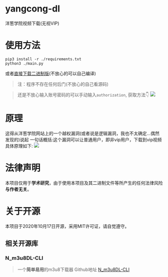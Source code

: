 # yangcong-dl
洋葱学院视频下载(无视VIP)

# 使用方法
```shell
pip3 install -r ./requirements.txt
python3 ./main.py
```
或者[直接下载二进制版](https://github.com/ravizhan/yangcong-dl/releases)(不放心的可以自己编译)

>注：程序不存在任何后门(不放心的自己看源码)

>还是不放心输入账号密码的可以手动输入`authorization`, 获取方法👇
>![](https://i.mji.rip/2023/11/05/ee71beac66602915dca8a796c446d77b.png)
# 原理
这得从洋葱学院网站上的一个越权漏洞(或者说是逻辑漏洞，我也不太确定...偶然发现的)说起
一句话概括:这个漏洞可以让普通用户，即非vip用户，下载到vip视频
具体原理如下:
![](https://i.mij.rip/2024/01/20/7b46452cebbb681507b6bca70c5a70d6.png)
# 法律声明
本项目仅用于**学术研究**，由于使用本项目及其二进制文件等所产生的任何法律风险**与作者无关**。

# 关于开源
本项目于2020年10月17日开源，采用MIT许可证，请自觉遵守。
## 相关开源库
### N_m3u8DL-CLI
>一个**简单易用**的m3u8下载器
Github地址 [N_m3u8DL-CLI](https://github.com/nilaoda/N_m3u8DL-CLI)
